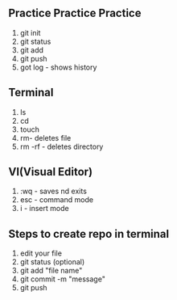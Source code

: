 ## Practice Practice Practice

1. git init
1. git status
1. git add
1. git push
1. got log - shows history

## Terminal
1. ls
1. cd
1. touch
1. rm- deletes file
1. rm -rf - deletes directory

## VI(Visual Editor)
1. :wq - saves nd exits
1. esc - command mode
1. i - insert mode

## Steps to create repo in terminal
1. edit your file
1. git status (optional)
1. git add "file name"
1. git commit -m "message"
1. git push
